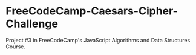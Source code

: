 # FreeCodeCamp-Caesars-Cipher-Challenge
Project #3 in FreeCodeCamp's JavaScript Algorithms and Data Structures Course.
